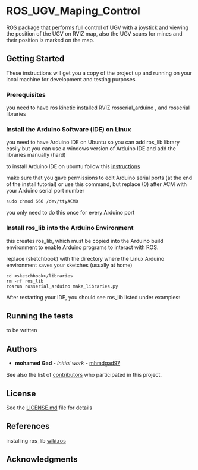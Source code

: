 # ROS_UGV_Maping_Control

ROS package that performs full control of UGV with a joystick and viewing the position of the UGV on RVIZ map, also the UGV scans for mines and their position is marked on the map.

## Getting Started
These instructions will get you a copy of the project up and running on your local machine for development and testing purposes

### Prerequisites

you need to have ros kinetic installed
RVIZ
rosserial_arduino , and  rosserial libraries

### Install the Arduino Software (IDE) on Linux

you need to have Arduino IDE on Ubuntu so you can add ros_lib library easily
but you can use a windows version of Arduino IDE and add the libraries manually (hard)

to install Arduino IDE on ubuntu follow this [instructions](https://www.arduino.cc/en/Guide/Linux)

make sure that you gave permissions to edit Arduino serial ports (at the end of the install tutorial)
or use this command, but replace (0) after ACM with your Arduino serial port number
```
sudo chmod 666 /dev/ttyACM0
```
you only need to do this once for every Arduino port

### Install ros_lib into the Arduino Environment

this creates ros_lib, which must be copied into the Arduino build environment to enable Arduino programs to interact with ROS.


replace (sketchbook) with the directory where the Linux Arduino environment saves your sketches (usually at home)
```
cd <sketchbook>/libraries
rm -rf ros_lib
rosrun rosserial_arduino make_libraries.py
```
After restarting your IDE, you should see ros_lib listed under examples:

## Running the tests

to be written

## Authors

* **mohamed Gad** - *Initial work* - [mhmdgad97](https://github.com/mhmdgad97)

See also the list of [contributors](https://github.com/mhmdgad97/ROS_UGV_Maping_Control/contributors) who participated in this project.

## License

See the [LICENSE.md](LICENSE.md) file for details

## References
installing ros_lib [wiki.ros](http://wiki.ros.org/rosserial_arduino/Tutorials/Arduino%20IDE%20Setup)
## Acknowledgments
